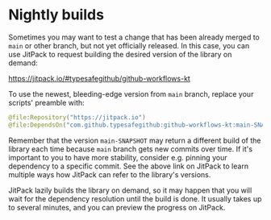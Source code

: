 # Nightly builds

Sometimes you may want to test a change that has been already merged to `main` or other branch, but not yet officially
released. In this case, you can use JitPack to request building the desired version of the library on demand:

https://jitpack.io/#typesafegithub/github-workflows-kt

To use the newest, bleeding-edge version from `main` branch, replace your scripts' preamble with:

```kotlin
@file:Repository("https://jitpack.io")
@file:DependsOn("com.github.typesafegithub:github-workflows-kt:main-SNAPSHOT")
```

Remember that the version `main-SNAPSHOT` may return a different build of the library each time because `main` branch
gets new commits over time. If it's important to you to have more stability, consider e.g. pinning your dependency to a
specific commit. See the above link on JitPack to learn multiple ways how JitPack can refer to the library's versions.

JitPack lazily builds the library on demand, so it may happen that you will wait for the dependency resolution until the
build is done. It usually takes up to several minutes, and you can preview the progress on JitPack.
